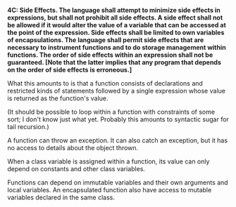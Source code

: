 **4C: Side Effects.  The language shall attempt to minimize side effects in expressions, but shall not prohibit all side effects. A side effect shall not be allowed if it would alter the value of a variable that can be accessed at the point of the expression. Side effects shall be limited to own variables of encapsulations. The language shall permit side effects that are necessary to instrument functions and to do storage management within functions. The order of side effects within an expression shall not be guaranteed. [Note that the latter implies that any program that depends on the order of side effects is erroneous.]**

What this amounts to is that a function
consists of declarations and restricted
kinds of statements followed by a single expression
whose value is returned as the function's value.

(It should be possible to loop within a function
with constraints of some sort;
I don't know just what yet.
Probably this amounts to syntactic sugar for
tail recursion.)

A function can throw an exception.
It can also catch an exception,
but it has no access to details about the object thrown.

When a class variable is assigned within a function,
its value can only depend on constants and other class variables.

Functions can depend on immutable variables
and their own arguments and local variables.
An encapsulated function also have access
to mutable variables declared in the same class.
